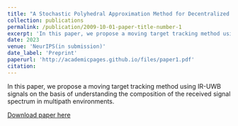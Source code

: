 ```yaml
---
title: "A Stochastic Polyhedral Approximation Method for Decentralized Composite Bilevel Optimization"
collection: publications
permalink: /publication/2009-10-01-paper-title-number-1
excerpt: 'In this paper, we propose a moving target tracking method using IR-UWB signals on the basis of understanding the composition of the received signal spectrum in multipath environments.'
date: 2023
venue: 'NeurIPS(in submission)'
date_label: 'Preprint'
paperurl: 'http://academicpages.github.io/files/paper1.pdf'
citation: 
---
```

In this paper, we propose a moving target tracking method using IR-UWB signals on the basis of understanding the composition of the received signal spectrum in multipath environments.

[Download paper here](https://openreview.net/pdf?id=uqyanADT9y)


